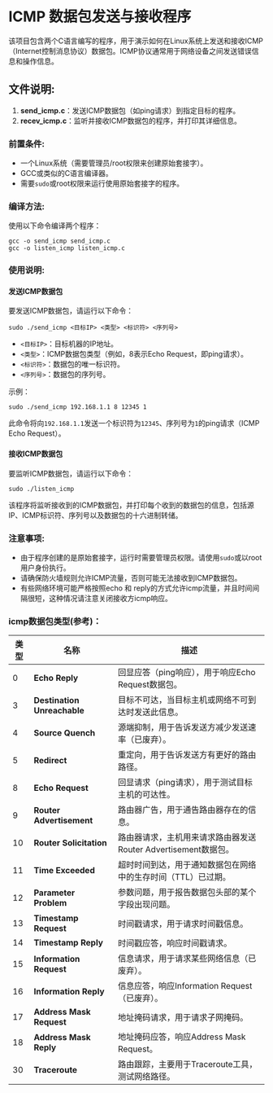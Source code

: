 # ICMP 数据包发送与接收程序

该项目包含两个C语言编写的程序，用于演示如何在Linux系统上发送和接收ICMP（Internet控制消息协议）数据包。ICMP协议通常用于网络设备之间发送错误信息和操作信息。

## 文件说明:

1. **send_icmp.c**：发送ICMP数据包（如ping请求）到指定目标的程序。
2. **recev_icmp.c**：监听并接收ICMP数据包的程序，并打印其详细信息。

### 前置条件:

- 一个Linux系统（需要管理员/root权限来创建原始套接字）。
- GCC或类似的C语言编译器。
- 需要`sudo`或root权限来运行使用原始套接字的程序。

### 编译方法:

使用以下命令编译两个程序：

```
gcc -o send_icmp send_icmp.c
gcc -o listen_icmp listen_icmp.c
```

### 使用说明:

#### 发送ICMP数据包

要发送ICMP数据包，请运行以下命令：

```
sudo ./send_icmp <目标IP> <类型> <标识符> <序列号>
```

- `<目标IP>`：目标机器的IP地址。
- `<类型>`：ICMP数据包类型（例如，8表示Echo Request，即ping请求）。
- `<标识符>`：数据包的唯一标识符。
- `<序列号>`：数据包的序列号。

示例：

```
sudo ./send_icmp 192.168.1.1 8 12345 1
```

此命令将向`192.168.1.1`发送一个标识符为`12345`、序列号为`1`的ping请求（ICMP Echo Request）。

#### 接收ICMP数据包

要监听ICMP数据包，请运行以下命令：

```
sudo ./listen_icmp
```

该程序将监听接收到的ICMP数据包，并打印每个收到的数据包的信息，包括源IP、ICMP标识符、序列号以及数据包的十六进制转储。

### 注意事项:

- 由于程序创建的是原始套接字，运行时需要管理员权限。请使用`sudo`或以root用户身份执行。
- 请确保防火墙规则允许ICMP流量，否则可能无法接收到ICMP数据包。
- 有些网络环境可能严格按照echo 和 reply的方式允许icmp流量，并且时间间隔很短，这种情况请注意关闭接收方icmp响应。

### icmp数据包类型(参考)：

| 类型 | 名称                        | 描述                                                         |
| ---- | --------------------------- | ------------------------------------------------------------ |
| 0    | **Echo Reply**              | 回显应答（ping响应），用于响应Echo Request数据包。           |
| 3    | **Destination Unreachable** | 目标不可达，当目标主机或网络不可到达时发送此信息。           |
| 4    | **Source Quench**           | 源端抑制，用于告诉发送方减少发送速率（已废弃）。             |
| 5    | **Redirect**                | 重定向，用于告诉发送方有更好的路由路径。                     |
| 8    | **Echo Request**            | 回显请求（ping请求），用于测试目标主机的可达性。             |
| 9    | **Router Advertisement**    | 路由器广告，用于通告路由器存在的信息。                       |
| 10   | **Router Solicitation**     | 路由器请求，主机用来请求路由器发送Router Advertisement数据包。 |
| 11   | **Time Exceeded**           | 超时时间到达，用于通知数据包在网络中的生存时间（TTL）已过期。 |
| 12   | **Parameter Problem**       | 参数问题，用于报告数据包头部的某个字段出现问题。             |
| 13   | **Timestamp Request**       | 时间戳请求，用于请求时间戳信息。                             |
| 14   | **Timestamp Reply**         | 时间戳应答，响应时间戳请求。                                 |
| 15   | **Information Request**     | 信息请求，用于请求某些网络信息（已废弃）。                   |
| 16   | **Information Reply**       | 信息应答，响应Information Request（已废弃）。                |
| 17   | **Address Mask Request**    | 地址掩码请求，用于请求子网掩码。                             |
| 18   | **Address Mask Reply**      | 地址掩码应答，响应Address Mask Request。                     |
| 30   | **Traceroute**              | 路由跟踪，主要用于Traceroute工具，测试网络路径。             |